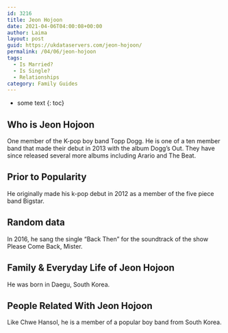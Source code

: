 ```yaml
---
id: 3216
title: Jeon Hojoon
date: 2021-04-06T04:00:08+00:00
author: Laima
layout: post
guid: https://ukdataservers.com/jeon-hojoon/
permalink: /04/06/jeon-hojoon
tags:
  - Is Married?
  - Is Single?
  - Relationships
category: Family Guides
---
```


* some text
{: toc}


## Who is Jeon Hojoon
                  
                  
                  
One member of the K-pop boy band Topp Dogg. He is one of a ten member band that made their debut in 2013 with the album Dogg&#8217;s Out. They have since released several more albums including Arario and The Beat.
                  
              
            
              
            
                
                
                
## Prior to Popularity
                  
                  
                  
He originally made his k-pop debut in 2012 as a member of the five piece band Bigstar.
                  
              
            
              
            
                
                
                
## Random data
                  
                  
                  
In 2016, he sang the single &#8220;Back Then&#8221; for the soundtrack of the show Please Come Back, Mister.
                  
              
            
              
            
                
                
                
## Family & Everyday Life of Jeon Hojoon
                  
                  
                  
He was born in Daegu, South Korea.
                  
              
            
              
            
                
                
                
## People Related With Jeon Hojoon
                  
                  
                  
Like Chwe Hansol, he is a member of a popular boy band from South Korea.
                  
              
            
              
            
                
              
            
              
              
            
            
              
            
          
          
          